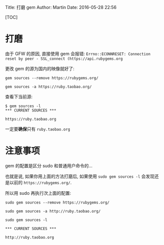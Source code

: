 Title: 打磨 gem
Author: Martin
Date: 2016-05-28 22:56

[TOC]

# 打磨
由于 GFW 的原因, 直接使用 gem 会报错: `Errno::ECONNRESET: Connection reset by peer - SSL_connect (https://api.rubygems.org`

更改 gem 的源为国内的映像就好了:

```
gem sources --remove https://rubygems.org/

gem sources -a https://ruby.taobao.org/
```

查看下当前源:

```
$ gem sources -l
*** CURRENT SOURCES ***

https://ruby.taobao.org
```

一定要**确保**只有 `ruby.taobao.org`

# 注意事项
gem 的配置是区分 sudo 和普通用户命令的...

也就是说, 如果你用上面的方法打磨后, 如果使用 `sudo gem sources -l` 会发现还是以前的 `https://rubygems.org/`.

所以用 sudo 再执行次上面的配置:

```
sudo gem sources --remove https://rubygems.org/

sudo gem sources -a http://ruby.taobao.org/

sudo gem sources -l

*** CURRENT SOURCES ***

http://ruby.taobao.org
```

